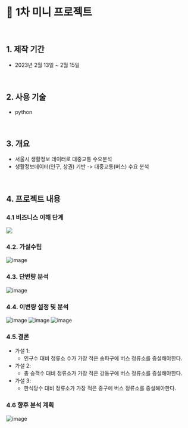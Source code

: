 # :pushpin: 1차 미니 프로젝트
</br>

## 1. 제작 기간 
- 2023년 2월 13일 ~ 2월 15일

</br>

## 2. 사용 기술
- python

</br>


## 3. 개요
- 서울시 생활정보 데이터로 대중교통 수요분석
- 생활정보데이터(인구, 상권) 기반 -> 대중교통(버스) 수요 분석

</br>

## 4. 프로젝트 내용

### 4.1 비즈니스 이해 단계
![](https://github.com/9eun/aivle3th/assets/113655865/af6e3445-d171-4329-a168-6dedc3c9b74b)

### 4.2. 가설수립
![image](https://github.com/9eun/aivle3th/assets/113655865/b98af498-31af-4bf9-bccf-9c97b6cd2e4f)

### 4.3. 단변량 분석

![image](https://github.com/9eun/aivle3th/assets/113655865/3a70c12d-7c60-466b-926b-240f5d889864)

### 4.4. 이변량 설정 및 분석

![image](https://github.com/9eun/aivle3th/assets/113655865/3aef3993-24ee-4a66-b371-f2c53eec570d)
![image](https://github.com/9eun/aivle3th/assets/113655865/41c87c55-0668-4083-a033-d0d3345f1272)
![image](https://github.com/9eun/aivle3th/assets/113655865/6726f740-c228-430d-af50-2cef1548d161)


### 4.5.결론

- 가설 1:
  - 인구수 대비 정류소 수가 가장 적은 송파구에 버스 정류소를 증설해야한다.
- 가설 2:
  - 총 승객수 대비 정류소가 가장 적은 강동구에 버스 정류소를 증설해야한다.
- 가설 3:
  - 한식당수 대비 정류소가 가장 적은 중구에 버스 정류소를 증설해야한다.

### 4.6 향후 분석 계획

![image](https://github.com/9eun/aivle3th/assets/113655865/d4c4aac5-73fa-42ad-8524-1a9b75d1790d)

</br>

